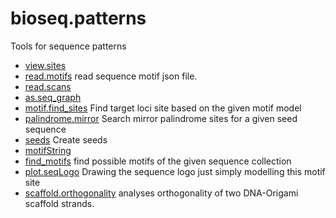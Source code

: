 # bioseq.patterns

Tools for sequence patterns

+ [view.sites](bioseq.patterns/view.sites.1) 
+ [read.motifs](bioseq.patterns/read.motifs.1) read sequence motif json file.
+ [read.scans](bioseq.patterns/read.scans.1) 
+ [as.seq_graph](bioseq.patterns/as.seq_graph.1) 
+ [motif.find_sites](bioseq.patterns/motif.find_sites.1) Find target loci site based on the given motif model
+ [palindrome.mirror](bioseq.patterns/palindrome.mirror.1) Search mirror palindrome sites for a given seed sequence
+ [seeds](bioseq.patterns/seeds.1) Create seeds
+ [motifString](bioseq.patterns/motifString.1) 
+ [find_motifs](bioseq.patterns/find_motifs.1) find possible motifs of the given sequence collection
+ [plot.seqLogo](bioseq.patterns/plot.seqLogo.1) Drawing the sequence logo just simply modelling this motif site 
+ [scaffold.orthogonality](bioseq.patterns/scaffold.orthogonality.1) analyses orthogonality of two DNA-Origami scaffold strands.
